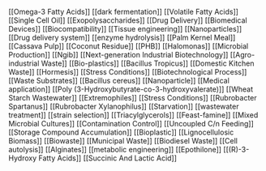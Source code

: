 [[Omega-3 Fatty Acids]]
[[dark fermentation]]
[[Volatile Fatty Acids]]
[[Single Cell Oil]]
[[Exopolysaccharides]]
[[Drug Delivery]]
[[Biomedical Devices]]
[[Biocompatibility]]
[[Tissue engineering]]
[[Nanoparticles]]
[[Drug delivery system]]
[[enzyme hydrolysis]]
[[Palm Kernel Meal]]
[[Cassava Pulp]]
[[Coconut Residue]]
[[PHB]]
[[Halomonas]]
[[Microbial Production]]
[[Ngib]]
[[Next-generation Industrial Biotechnology]]
[[Agro-industrial Waste]]
[[Bio-plastics]]
[[Bacillus Tropicus]]
[[Domestic Kitchen Waste]]
[[Hormesis]]
[[Stress Conditions]]
[[Biotechnological Process]]
[[Waste Substrates]]
[[Bacillus cereus]]
[[Nanoparticle]]
[[Medical application]]
[[Poly (3-Hydroxybutyrate-co-3-hydroxyvalerate)]]
[[Wheat Starch Wastewater]]
[[Extremophiles]]
[[Stress Conditions]]
[[Rubrobacter Spartanus]]
[[Rubrobacter Xylanophilus]]
[[Starvation]]
[[wastewater treatment]]
[[strain selection]]
[[Triacylglycerols]]
[[Feast-famine]]
[[Mixed Microbial Cultures]]
[[Contamination Control]]
[[Uncoupled C/n Feeding]]
[[Storage Compound Accumulation]]
[[Bioplastic]]
[[Lignocellulosic Biomass]]
[[Biowaste]]
[[Municipal Waste]]
[[Biodiesel Waste]]
[[Cell autolysis]]
[[Alginates]]
[[metabolic engineering]]
[[Epothilone]]
[[(R)-3-Hydroxy Fatty Acids]]
[[Succinic And Lactic Acid]]
